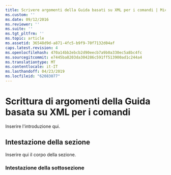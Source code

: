 ```yaml
---
title: Scrivere argomenti della Guida basati su XML per i comandi | Microsoft Docs
ms.custom: ''
ms.date: 09/12/2016
ms.reviewer: ''
ms.suite: ''
ms.tgt_pltfrm: ''
ms.topic: article
ms.assetid: 36548d9d-a871-4fc5-b9f9-70f7132d04af
caps.latest.revision: 4
ms.openlocfilehash: 470a14bb2ebcb2d90eecb7a9b0a330ec5a8bc4fc
ms.sourcegitcommit: e7445ba8203da304286c591ff513900ad1c244a4
ms.translationtype: MT
ms.contentlocale: it-IT
ms.lasthandoff: 04/23/2019
ms.locfileid: "62083077"
---
```

# <a name="writing-xml-based-help-topics-for-commands"></a>Scrittura di argomenti della Guida basata su XML per i comandi

Inserire l'introduzione qui.

## <a name="section-heading"></a>Intestazione della sezione

 Inserire qui il corpo della sezione.

### <a name="subsection-heading"></a>Intestazione della sottosezione
